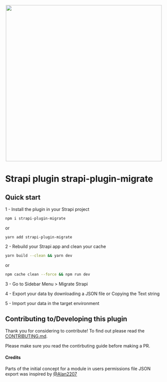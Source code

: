<p align="center">
<img width="500px" src="https://github.com/ijsto/strapi-plugin-migrate/blob/master/admin/src/assets/images/readme-jumbo.png?raw=true"/>
</p>

# Strapi plugin strapi-plugin-migrate

## Quick start

1 - Install the plugin in your Strapi project

```bash
npm i strapi-plugin-migrate
```

or

```
yarn add strapi-plugin-migrate
```

2 - Rebuild your Strapi app and clean your cache

```bash
yarn build --clean && yarn dev
```

or

```bash
npm cache clean --force && npm run dev
```

3 - Go to Sidebar Menu > Migrate Strapi

4 - Export your data by downloading a JSON file or Copying the Text string

5 - Import your data in the target environment

## Contributing to/Developing this plugin

Thank you for considering to contribute! To find out please read the [CONTRIBUTING.md](https://github.com/ijsto/strapi-plugin-migrate/blob/master/CONTRIBUTING.md).

Please make sure you read the contirbuting guide before making a PR.

#### Credits

Parts of the initial concept for a module in users permissions file JSON export was inspired by [@Alan2207](https://github.com/alan2207/strapi-plugin-sync-roles-permissions)
